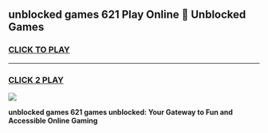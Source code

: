 
## unblocked games 621 Play Online 👋 Unblocked Games
<h3>
<a href="https://premium.freeplayer.one?title=unblocked_games_621&ref=19F">CLICK TO PLAY</a></h3>
<hr>

<h3>
<a href="https://premium.freeplayer.one?title=unblocked_games_621&ref=19F">CLICK 2 PLAY</a>
  
</h3>

<a href="https://premium.freeplayer.one?title=unblocked_games_621&ref=19F"><img src="https://clearcache.store/games.png"></a>


**unblocked games 621 games unblocked: Your Gateway to Fun and Accessible Online Gaming**
